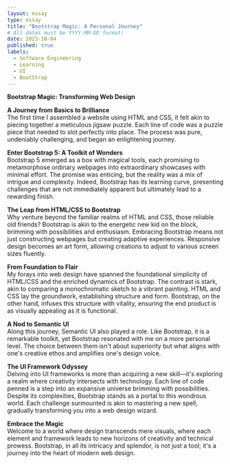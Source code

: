```yaml
---
layout: essay
type: essay
title: "Bootstrap Magic: A Personal Journey"
# All dates must be YYYY-MM-DD format!
date: 2023-10-04
published: true
labels:
  - Software Engineering
  - Learning
  - UI
  - BootStrap
---
```

<div>
    <b>Bootstrap Magic: Transforming Web Design</b>
    <p><b>A Journey from Basics to Brilliance</b><br>
    The first time I assembled a website using HTML and CSS, it felt akin to piecing together a meticulous jigsaw puzzle. Each line of code was a puzzle piece that needed to slot perfectly into place. The process was pure, undeniably challenging, and began an enlightening journey.</p>
</div>
<div>
    <p><b>Enter Bootstrap 5: A Toolkit of Wonders</b><br>
    Bootstrap 5 emerged as a box with magical tools, each promising to metamorphose ordinary webpages into extraordinary showcases with minimal effort. The promise was enticing, but the reality was a mix of intrigue and complexity. Indeed, Bootstrap has its learning curve, presenting challenges that are not immediately apparent but ultimately lead to a rewarding finish.</p>
</div>
<div>
    <p><b>The Leap from HTML/CSS to Bootstrap</b><br>
    Why venture beyond the familiar realms of HTML and CSS, those reliable old friends? Bootstrap is akin to the energetic new kid on the block, brimming with possibilities and enthusiasm. Embracing Bootstrap means not just constructing webpages but creating adaptive experiences. Responsive design becomes an art form, allowing creations to adjust to various screen sizes fluently.</p>
</div>
<div>
    <p><b>From Foundation to Flair</b><br>
    My forays into web design have spanned the foundational simplicity of HTML/CSS and the enriched dynamics of Bootstrap. The contrast is stark, akin to comparing a monochromatic sketch to a vibrant painting. HTML and CSS lay the groundwork, establishing structure and form. Bootstrap, on the other hand, infuses this structure with vitality, ensuring the end product is as visually appealing as it is functional.</p>
</div>
<div>
    <p><b>A Nod to Semantic UI</b><br>
    Along this journey, Semantic UI also played a role. Like Bootstrap, it is a remarkable toolkit, yet Bootstrap resonated with me on a more personal level. The choice between them isn't about superiority but what aligns with one's creative ethos and amplifies one's design voice.</p>
</div>
<div>
    <p><b>The UI Framework Odyssey</b><br>
    Delving into UI frameworks is more than acquiring a new skill—it's exploring a realm where creativity intersects with technology. Each line of code penned is a step into an expansive universe brimming with possibilities. Despite its complexities, Bootstrap stands as a portal to this wondrous world. Each challenge surmounted is akin to mastering a new spell, gradually transforming you into a web design wizard.</p>
</div>
<div>
    <p><b>Embrace the Magic</b><br>
    Welcome to a world where design transcends mere visuals, where each element and framework leads to new horizons of creativity and technical prowess. Bootstrap, in all its intricacy and splendor, is not just a tool; it's a journey into the heart of modern web design.</p>
</div>


